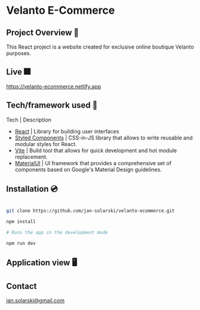 <h1>Velanto E-Commerce</h1>

## Project Overview 🎨

This React project is a website created for exclusive online boutique Velanto purposes. 

## Live 🎆

https://velanto-ecommerce.netlify.app

## Tech/framework used 🧰

Tech | Description 

* [React](https://reactjs.org/) | Library for building user interfaces 
* [Styled Components](https://styled-components.com/) | CSS-in-JS library that allows to write reusable and modular styles for React.
* [Vite](https://vitejs.dev/) | Build tool that allows for quick development and hot module replacement.
* [MaterialUI](https://mui.com/) | UI framework that provides a comprehensive set of components based on Google's Material Design guidelines.

## Installation 💿

```bash

git clone https://github.com/jan-solarski/velanto-ecommerce.git

npm install

# Runs the app in the development mode

npm run dev

```
## Application view 🖥


## Contact

jan.solarski@gmail.com
